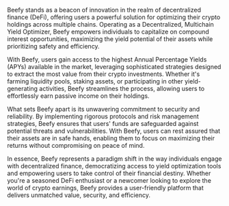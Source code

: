Beefy stands as a beacon of innovation in the realm of decentralized finance (DeFi), offering users a powerful solution for optimizing their crypto holdings across multiple chains. Operating as a Decentralized, Multichain Yield Optimizer, Beefy empowers individuals to capitalize on compound interest opportunities, maximizing the yield potential of their assets while prioritizing safety and efficiency.

With Beefy, users gain access to the highest Annual Percentage Yields (APYs) available in the market, leveraging sophisticated strategies designed to extract the most value from their crypto investments. Whether it's farming liquidity pools, staking assets, or participating in other yield-generating activities, Beefy streamlines the process, allowing users to effortlessly earn passive income on their holdings.

What sets Beefy apart is its unwavering commitment to security and reliability. By implementing rigorous protocols and risk management strategies, Beefy ensures that users' funds are safeguarded against potential threats and vulnerabilities. With Beefy, users can rest assured that their assets are in safe hands, enabling them to focus on maximizing their returns without compromising on peace of mind.

In essence, Beefy represents a paradigm shift in the way individuals engage with decentralized finance, democratizing access to yield optimization tools and empowering users to take control of their financial destiny. Whether you're a seasoned DeFi enthusiast or a newcomer looking to explore the world of crypto earnings, Beefy provides a user-friendly platform that delivers unmatched value, security, and efficiency.
